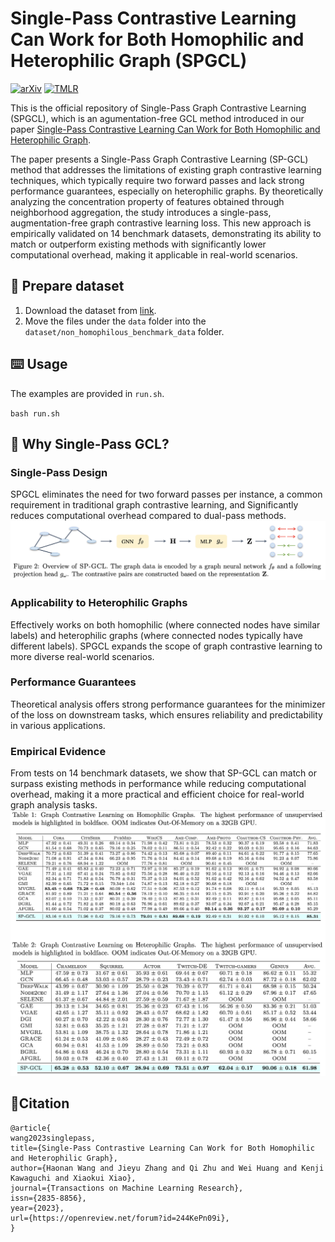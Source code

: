 # Single-Pass Contrastive Learning Can Work for Both Homophilic and Heterophilic Graph (SPGCL)

[![arXiv](https://img.shields.io/badge/arXiv-2212.13350-b31b1b.svg)](https://arxiv.org/abs/2212.13350)
[![TMLR](https://img.shields.io/badge/OpenReview-8A2BE2.svg)](https://openreview.net/forum?id=244KePn09i&noteId=ea3TPPeLws)

This is the official repository of Single-Pass Graph Contrastive Learning (SPGCL), which is an agumentation-free GCL method introduced in our paper [Single-Pass Contrastive Learning Can Work for Both Homophilic and Heterophilic Graph](https://arxiv.org/abs/2211.10890).

The paper presents a Single-Pass Graph Contrastive Learning (SP-GCL) method that addresses the limitations of existing graph contrastive learning techniques, which typically require two forward passes and lack strong performance guarantees, especially on heterophilic graphs. By theoretically analyzing the concentration property of features obtained through neighborhood aggregation, the study introduces a single-pass, augmentation-free graph contrastive learning loss. This new approach is empirically validated on 14 benchmark datasets, demonstrating its ability to match or outperform existing methods with significantly lower computational overhead, making it applicable in real-world scenarios​​.





## :wrench: Prepare dataset
1. Download the dataset from [link](https://github.com/CUAI/Non-Homophily-Large-Scale).
2. Move the files under the `data` folder into the `dataset/non_homophilous_benchmark_data` folder.

## :keyboard: Usage
The examples are provided in `run.sh`.

``
bash run.sh
``


## :open_book: Why Single-Pass GCL?

### Single-Pass Design
SPGCL eliminates the need for two forward passes per instance, a common requirement in traditional graph contrastive learning, and Significantly reduces computational overhead compared to dual-pass methods.
![](https://github.com/haonan3/SPGCL/blob/main/results/SPGCL_pipeline.png?raw=true)

### Applicability to Heterophilic Graphs
Effectively works on both homophilic (where connected nodes have similar labels) and heterophilic graphs (where connected nodes typically have different labels). SPGCL expands the scope of graph contrastive learning to more diverse real-world scenarios.

### Performance Guarantees
Theoretical analysis offers strong performance guarantees for the minimizer of the loss on downstream tasks, which ensures reliability and predictability in various applications.

### Empirical Evidence 
From tests on 14 benchmark datasets, we show that SP-GCL can match or surpass existing methods in performance while reducing computational overhead, making it a more practical and efficient choice for real-world graph analysis tasks​​.
![](https://github.com/haonan3/SPGCL/blob/main/results/SPGCL_exp.png?raw=true)


## :paperclip:Citation

```
@article{
wang2023singlepass,
title={Single-Pass Contrastive Learning Can Work for Both Homophilic and Heterophilic Graph},
author={Haonan Wang and Jieyu Zhang and Qi Zhu and Wei Huang and Kenji Kawaguchi and Xiaokui Xiao},
journal={Transactions on Machine Learning Research},
issn={2835-8856},
year={2023},
url={https://openreview.net/forum?id=244KePn09i},
}
```
